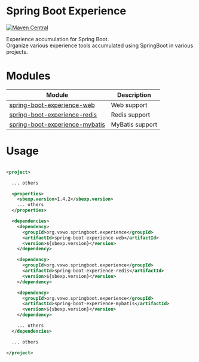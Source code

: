 # Spring Boot Experience
[![Maven Central](https://maven-badges.herokuapp.com/maven-central/org.vxwo.springboot.experience/spring-boot-experience/badge.svg)](https://maven-badges.herokuapp.com/maven-central/org.vxwo.springboot.experience/spring-boot-experience)

Experience accumulation for Spring Boot.  
Organize various experience tools accumulated using SpringBoot in various projects.

# Modules

| **Module**                                                                 | **Description** |
|----------------------------------------------------------------------------|-----------------|
| [spring-boot-experience-web](spring-boot-experience-web/README.md)         | Web support     |
| [spring-boot-experience-redis](spring-boot-experience-redis/README.md)     | Redis support   |
| [spring-boot-experience-mybatis](spring-boot-experience-mybatis/README.md) | MyBatis support |

# Usage

```xml

<project>

  ... others

  <properties>
    <sbexp.version>1.4.2</sbexp.version>
    ... others
  </properties>

  <dependencies>
    <dependency>
      <groupId>org.vxwo.springboot.experience</groupId>
      <artifactId>spring-boot-experience-web</artifactId>
      <version>${sbexp.version}</version>
    </dependency>

    <dependency>
      <groupId>org.vxwo.springboot.experience</groupId>
      <artifactId>spring-boot-experience-redis</artifactId>
      <version>${sbexp.version}</version>
    </dependency>

    <dependency>
      <groupId>org.vxwo.springboot.experience</groupId>
      <artifactId>spring-boot-experience-mybatis</artifactId>
      <version>${sbexp.version}</version>
    </dependency>

    ... others
  </dependencies>

  ... others

</project>

```
